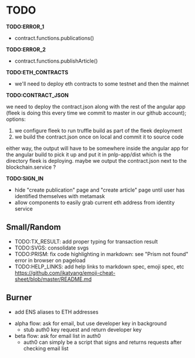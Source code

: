 # TODO

**TODO:ERROR_1**

- contract.functions.publications()

**TODO:ERROR_2**

- contract.functions.publishArticle()

**TODO:ETH_CONTRACTS**

- we'll need to deploy eth contracts to some testnet and then the mainnet

**TODO:CONTRACT_JSON**

we need to deploy the contract.json along with the rest of the angular app (fleek is doing this every time we commit to master in our github account); options:

1. we configure fleek to run truffle build as part of the fleek deployment
1. we build the contract.json once on local and commit it to source code

either way, the output will have to be somewhere inside the angular app for the angular build to pick it up and put it in pnlp-app/dist which is the directory fleek is deploying. maybe we output the contract.json next to the blockchain.service ?

**TODO:SIGN_IN**

- hide "create publication" page and "create article" page until user has identified themselves with metamask
- allow components to easily grab current eth address from identity service

## Small/Random

- TODO:TX_RESULT: add proper typing for transaction result
- TODO:SVGS: consolidate svgs
- TODO:PRISM: fix code highlighting in markdown: see "Prism not found" error in browser on pageload
- TODO:HELP_LINKS: add help links to markdown spec, emoji spec, etc https://github.com/ikatyang/emoji-cheat-sheet/blob/master/README.md

## Burner

- add ENS aliases to ETH addresses

* alpha flow: ask for email, but use developer key in background
  - stub auth0 key request and return developer key
* beta flow: ask for email list in auth0
  - auth0 can simply be a script that signs and returns requests after checking email list
